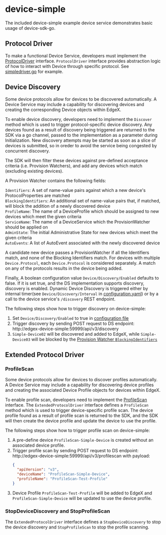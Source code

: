 # device-simple

The included device-simple example device service demonstrates basic usage of device-sdk-go.

## Protocol Driver

To make a functional Device Service, developers must implement the [ProtocolDriver](../pkg/interfaces/protocoldriver.go) interface. 
`ProtocolDriver` interface provides abstraction logic of how to interact with Device through specific protocol. See [simpledriver.go](driver/simpledriver.go) for example.

## Device Discovery

Some device protocols allow for devices to be discovered automatically.
A Device Service may include a capability for discovering devices and creating the corresponding Device objects within EdgeX.  

To enable device discovery, developers need to implement the `Discover` method which is used to trigger protocol-specific device discovery.
Any devices found as a result of discovery being triggered are returned to the SDK via a go channel, passed to the implementation as a parameter during Initialization.
New discovery attempts may be started as soon as a slice of devices is submitted, so in oreder to avoid the service being congested by concurrent discovery.
  
The SDK will then filter these devices against pre-defined acceptance criteria (i.e. Provision Watchers), and add any devices which match (excluding existing devices).

A Provision Watcher contains the following fields:

`Identifiers`: A set of name-value pairs against which a new device's ProtocolProperties are matched  
`BlockingIdentifiers`: An additional set of name-value pairs that, if matched, will block the addition of a newly discovered device  
`ProfileName`: The name of a DeviceProfile which should be assigned to new devices which meet the given criteria  
`ServiceName`: The name of a DeviceService which the ProvisionWatcher should be applied on  
`AdminState`: The initial Administrative State for new devices which meet the given criteria  
`AutoEvents`: A list of AutoEvent associated with the newly discovered device 
 
A candidate new device passes a ProvisionWatcher if all the Identifiers match, and none of the Blocking Identifiers match.
For devices with multiple `Device.Protocol`, each `Device.Protocol` is considered separately. A match on any of the protocols results in the device being added.

Finally, A boolean configuration value `Device/Discovery/Enabled` defaults to false. If it is set true, and the DS implementation supports discovery, discovery is enabled.
Dynamic Device Discovery is triggered either by internal timer(see `Device/Discovery/Interval` in [configuration.yaml](cmd/res/configuration.yaml)) or by a call to the device service's `/discovery` REST endpoint.

The following steps show how to trigger discovery on device-simple:
1. Set `Device/Discovery/Enabled` to true in [configuration file](cmd/res/configuration.yaml)
2. Trigger discovery by sending POST request to DS endpoint: http://edgex-device-simple:59999/api/v3/discovery
3. `Simple-Device02` will be discovered and added to EdgeX, while `Simple-Device03` will be blocked by the [Provision Watcher `BlockingIdentifiers`](cmd/res/provisionwatchers/Simple-Provision-Watcher.yml)

## Extended Protocol Driver
### ProfileScan
Some device protocols allow for devices to discover profiles automatically.
A Device Service may include a capability for discovering device profiles and creating the associated Device Profile objects for devices within EdgeX.

To enable profile scan, developers need to implement the [ProfileScan](../pkg/interfaces/protocolprofile.go) interface.
The `ExtendedProtocolDriver` interface defines a `ProfileScan` method which is used to trigger device-specific profile scan.
The device profile found as a result of profile scan is returned to the SDK, and the SDK will then create the device profile and update the device to use the profile.

The following steps show how to trigger profile scan on device-simple:
1. A pre-define device `ProfileScan-Simple-Device` is created without an associated device profile.
2. Trigger profile scan by sending POST request to DS endpoint: http://edgex-device-simple:59999/api/v3/profilescan with payload:
   ```json
   {
     "apiVersion": "v3",
     "deviceName": "ProfileScan-Simple-Device",
     "profileName": "ProfileScan-Test-Profile"
   }
   ```
3. Device Profile `ProfileScan-Test-Profile` will be added to EdgeX and `ProfileScan-Simple-Device` will be updated to use the device profile.

### StopDeviceDiscovery and StopProfileScan
The `ExtendedProtocolDriver` interface defines a `StopDeviceDiscovery` to stop the device discovery and `StopProfileScan` to stop the profile scanning.
